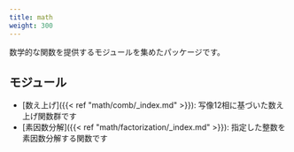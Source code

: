 ```yaml
---
title: math
weight: 300
---
```


数学的な関数を提供するモジュールを集めたパッケージです。

## モジュール
- [数え上げ]({{< ref "math/comb/_index.md" >}}): 写像12相に基づいた数え上げ関数群です
- [素因数分解]({{< ref "math/factorization/_index.md" >}}): 指定した整数を素因数分解する関数です
